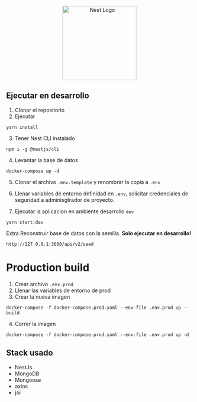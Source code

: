 <p align="center">
  <a href="http://nestjs.com/" target="blank"><img src="https://nestjs.com/img/logo-small.svg" width="200" alt="Nest Logo" /></a>
</p>

## Ejecutar en desarrollo

1. Clonar el repositorio
2. Ejecutar
```
yarn install
```
3. Tener Nest CLI instalado
```
npm i -g @nestjs/cli
```
4. Levantar la base de datos 
```
docker-compose up -d
```
5. Clonar el archivo ```.env.template``` y renombrar la copia a ```.env```

6. Llenar variables de entorno definidad en ```.env```, solicitar credenciales de seguridad a adminisgtrador de proyecto.
7. Ejecutar la aplicacion en ambiente desarrollo ```dev```
```
yarn start:dev
```
Extra Reconstruir base de datos con la semilla. __Solo ejecutar en desarrollo!__
```
http://127.0.0.1:3000/api/v2/seed
```
# Production build
1. Crear archivo ```.env.prod```
2. Llenar las variables de entorno de prod 
3. Crear la nueva imagen
```
docker-compose -f docker-compose.prod.yaml --env-file .env.prod up --build
```
4. Correr la imagen
```
docker-compose -f docker-compose.prod.yaml --env-file .env.prod up -d
```

## Stack usado 
* NestJs
* MongoDB
* Mongoose
* axios
* joi
